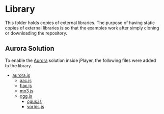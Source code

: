 # Library

This folder holds copies of external libraries.
The purpose of having static copies of external libraries is so that the examples work after simply cloning or downloading the repository.

## Aurora Solution

To enable the [Aurora](https://github.com/audiocogs) solution inside jPlayer, the following files were added to the library.

- [aurora.js](https://github.com/audiocogs/aurora.js)
	- [aac.js](https://github.com/audiocogs/aac.js)
	- [flac.js](https://github.com/audiocogs/flac.js)
	- [mp3.js](https://github.com/audiocogs/mp3.js)
	- [ogg.js](https://github.com/audiocogs/ogg.js)
		- [opus.js](https://github.com/audiocogs/opus.js)
		- [vorbis.js](https://github.com/audiocogs/vorbis.js)
